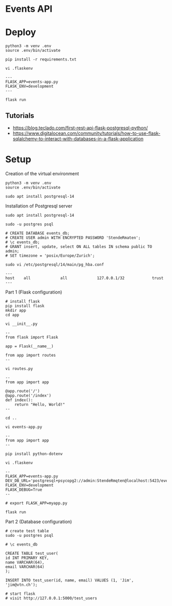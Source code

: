 # Events API


# Deploy

```
python3 -m venv .env
source .env/bin/activate

pip install -r requirements.txt

vi .flaskenv

---
FLASK_APP=events-app.py
FLASK_ENV=development
---

flask run

```

## Tutorials

* https://blog.teclado.com/first-rest-api-flask-postgresql-python/
* https://www.digitalocean.com/community/tutorials/how-to-use-flask-sqlalchemy-to-interact-with-databases-in-a-flask-application


# Setup

Creation of the virtual environment

```
python3 -m venv .env
source .env/bin/activate

sudo apt install postgresql-14

```

Installation of Postgresql server

```
sudo apt install postgresql-14

sudo -u postgres psql

# CREATE DATABASE events_db;
# CREATE USER admin WITH ENCRYPTED PASSWORD 'StendeRmaten';
# \c events_db;
# GRANT insert, update, select ON ALL tables IN schema public TO admin;
# SET timezone = 'posix/Europe/Zurich';

sudo vi /etc/postgresql/14/main/pg_hba.conf

---
host    all             all             127.0.0.1/32            trust
---

```

Part 1 (Flask configuration)

```
# install flask
pip install flask
mkdir app
cd app

vi __init__.py

--
from flask import Flask

app = Flask(__name__)

from app import routes
--

vi routes.py

--
from app import app

@app.route('/')
@app.route('/index')
def index():
    return "Hello, World!"
--

cd ..

vi events-app.py

--
from app import app
--

pip install python-dotenv

vi .flaskenv

--
FLASK_APP=events-app.py
DEV_DB_URL='postgresql+psycopg2://admin:StendeRmqten@localhost:5423/events_db'
FLASK_ENV=development
FLASK_DEBUG=True
--

# export FLASK_APP=myapp.py

flask run
```

Part 2 (Database configuration)

```
# create test table
sudo -u postgres psql

# \c events_db

CREATE TABLE test_user(
id INT PRIMARY KEY,
name VARCHAR(64),
email VARCHAR(64)
);

INSERT INTO test_user(id, name, email) VALUES (1, 'Jim', 'jim@vtn.ch');

# start flask 
# visit http://127.0.0.1:5000/test_users

```
